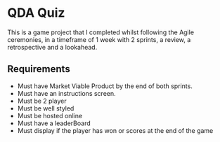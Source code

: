 # QDA Quiz

This is a game project that I completed whilst following the Agile ceremonies, in a timeframe of 1 week with 2 sprints, a review, a retrospective and a lookahead.

## Requirements
- Must have Market Viable Product by the end of both sprints.
- Must have an instructions screen.
- Must be 2 player
- Must be well styled
- Must be hosted online
- Must have a leaderBoard
- Must display if the player has won or scores at the end of the game
